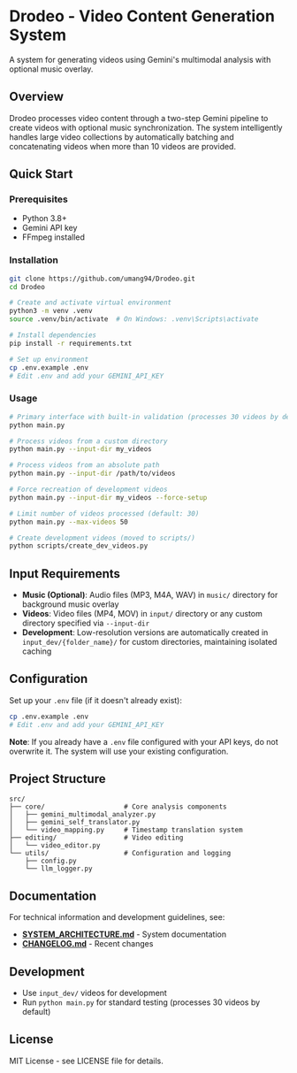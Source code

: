 # Drodeo - Video Content Generation System

A system for generating videos using Gemini's multimodal analysis with optional music overlay.

## Overview

Drodeo processes video content through a two-step Gemini pipeline to create videos with optional music synchronization. The system intelligently handles large video collections by automatically batching and concatenating videos when more than 10 videos are provided.

## Quick Start

### Prerequisites
- Python 3.8+
- Gemini API key
- FFmpeg installed

### Installation
```bash
git clone https://github.com/umang94/Drodeo.git
cd Drodeo

# Create and activate virtual environment
python3 -m venv .venv
source .venv/bin/activate  # On Windows: .venv\Scripts\activate

# Install dependencies
pip install -r requirements.txt

# Set up environment
cp .env.example .env
# Edit .env and add your GEMINI_API_KEY
```

### Usage
```bash
# Primary interface with built-in validation (processes 30 videos by default)
python main.py

# Process videos from a custom directory
python main.py --input-dir my_videos

# Process videos from an absolute path
python main.py --input-dir /path/to/videos

# Force recreation of development videos
python main.py --input-dir my_videos --force-setup

# Limit number of videos processed (default: 30)
python main.py --max-videos 50

# Create development videos (moved to scripts/)
python scripts/create_dev_videos.py
```

## Input Requirements

- **Music (Optional)**: Audio files (MP3, M4A, WAV) in `music/` directory for background music overlay
- **Videos**: Video files (MP4, MOV) in `input/` directory or any custom directory specified via `--input-dir`
- **Development**: Low-resolution versions are automatically created in `input_dev/{folder_name}/` for custom directories, maintaining isolated caching

## Configuration

Set up your `.env` file (if it doesn't already exist):
```bash
cp .env.example .env
# Edit .env and add your GEMINI_API_KEY
```

**Note**: If you already have a `.env` file configured with your API keys, do not overwrite it. The system will use your existing configuration.

## Project Structure

```
src/
├── core/                    # Core analysis components
│   ├── gemini_multimodal_analyzer.py
│   ├── gemini_self_translator.py
│   └── video_mapping.py     # Timestamp translation system
├── editing/                 # Video editing
│   └── video_editor.py
└── utils/                   # Configuration and logging
    ├── config.py
    └── llm_logger.py
```

## Documentation

For technical information and development guidelines, see:

- **[SYSTEM_ARCHITECTURE.md](SYSTEM_ARCHITECTURE.md)** - System documentation
- **[CHANGELOG.md](CHANGELOG.md)** - Recent changes

## Development

- Use `input_dev/` videos for development
- Run `python main.py` for standard testing (processes 30 videos by default)

## License

MIT License - see LICENSE file for details.
